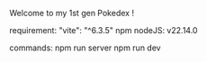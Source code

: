 Welcome to my 1st gen Pokedex !

requirement:
"vite": "^6.3.5"
npm
nodeJS: v22.14.0

commands:
npm run server
npm run dev
